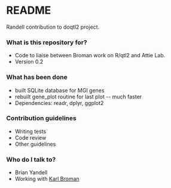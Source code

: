 # README #

Randell contribution to doqtl2 project.

### What is this repository for? ###

* Code to liaise between Broman work on R/qtl2 and Attie Lab.
* Version 0.2

### What has been done ###

* built SQLite database for MGI genes
* rebuilt gene_plot routine for last plot -- much faster
* Dependencies: readr, dplyr, ggplot2

### Contribution guidelines ###

* Writing tests
* Code review
* Other guidelines

### Who do I talk to? ###

* Brian Yandell
* Working with [Karl Broman](http://bitbucket.org/kbroman)